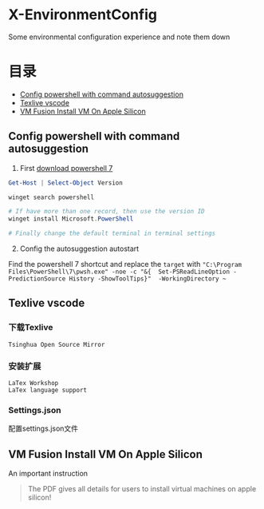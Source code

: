 # X-EnvironmentConfig
Some environmental configuration experience and note them down

# 目录
- [Config powershell with command autosuggestion](#config-powershell-with-command-autosuggestion)
- [Texlive vscode](#texlive-vscode)
- [VM Fusion Install VM On Apple Silicon](#vm-fusion-install-vm-on-apple-silicon)


## Config powershell with command autosuggestion

1. First [download powershell 7](https://zhuanlan.zhihu.com/p/401439255)

```powershell
Get-Host | Select-Object Version

winget search powershell

# If have more than one record, then use the version ID
winget install Microsoft.PowerShell

# Finally change the default terminal in terminal settings
```

2. Config the autosuggestion autostart

Find the powershell 7 shortcut and replace the `target` with `"C:\Program Files\PowerShell\7\pwsh.exe" -noe -c "&{  Set-PSReadLineOption -PredictionSource History -ShowToolTips}"  -WorkingDirectory ~` 





## Texlive vscode

### 下载Texlive
```
Tsinghua Open Source Mirror
```

### 安装扩展
```
LaTex Workshop
LaTex language support
```

### Settings.json
配置settings.json文件


## VM Fusion Install VM On Apple Silicon
An important instruction

> The PDF gives all details for users to install virtual machines on apple silicon!
